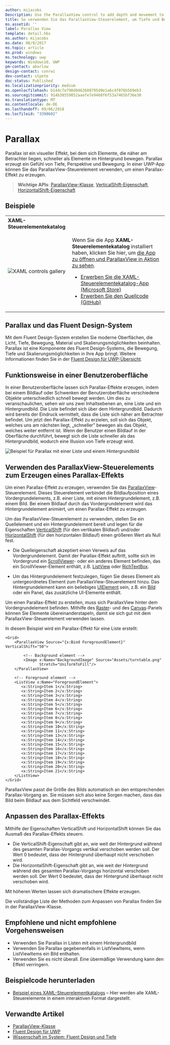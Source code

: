```yaml
---
author: mijacobs
Description: Use the ParallaxView control to add depth and movement to your app.
title: So verwenden Sie das ParallaxView-Steuerelement, um Tiefe und Bewegung zu Ihrer App hinzuzufügen.
ms.assetid: ''
label: Parallax View
template: detail.hbs
ms.author: mijacobs
ms.date: 08/9/2017
ms.topic: article
ms.prod: windows
ms.technology: uwp
keywords: Windows10, UWP
pm-contact: abarlow
design-contact: conrwi
dev-contact: stpete
doc-status: Published
ms.localizationpriority: medium
ms.openlocfilehash: b144c7e790d0462688795d9e1a6c4f076b569eb3
ms.sourcegitcommit: 914b38559852aaefe7e9468f6f53a7465bf36e30
ms.translationtype: MT
ms.contentlocale: de-DE
ms.lasthandoff: 09/06/2018
ms.locfileid: "3398602"
---
```

# <a name="parallax"></a>Parallax

Parallax ist ein visueller Effekt, bei dem sich Elemente, die näher am Betrachter liegen, schneller als Elemente im Hintergrund bewegen. Parallax erzeugt ein Gefühl von Tiefe, Perspektive und Bewegung. In einer UWP-App können Sie das ParallaxView-Steuerelement verwenden, um einen Parallax-Effekt zu erzeugen.  

> **Wichtige APIs**: [ParallaxView-Klasse](https://docs.microsoft.com/uwp/api/Windows.UI.Xaml.Controls.Parallaxview), [VerticalShift-Eigenschaft](https://docs.microsoft.com/uwp/api/Windows.UI.Xaml.Controls.Parallaxview.VerticalShift), [HorizontalShift-Eigenschaft](https://docs.microsoft.com/uwp/api/Windows.UI.Xaml.Controls.Parallaxview.HorizontalShift)

## <a name="examples"></a>Beispiele

<table>
<th align="left">XAML-Steuerelementekatalog<th>
<tr>
<td><img src="images/xaml-controls-gallery-sm.png" alt="XAML controls gallery"></img></td>
<td>
    <p>Wenn Sie die App <strong style="font-weight: semi-bold">XAML-Steuerelementekatalog</strong> installiert haben, klicken Sie hier, um <a href="xamlcontrolsgallery:/item/ParallaxView">die App zu öffnen und ParallaxView in Aktion zu sehen</a>.</p>
    <ul>
    <li><a href="https://www.microsoft.com/store/productId/9MSVH128X2ZT">Erwerben Sie die XAML-Steuerelementekatalog-App (Microsoft Store)</a></li>
    <li><a href="https://github.com/Microsoft/Windows-universal-samples/tree/master/Samples/XamlUIBasics">Erwerben Sie den Quellcode (GitHub)</a></li>
    </ul>
</td>
</tr>
</table>

## <a name="parallax-and-the-fluent-design-system"></a>Parallax und das Fluent Design-System

 Mit dem Fluent Design-System erstellen Sie moderne Oberflächen, die Licht, Tiefe, Bewegung, Material und Skalierungsmöglichkeiten beinhalten. Parallax ist eine Komponente des Fluent Design-Systems, die Bewegung, Tiefe und Skalierungsmöglichkeiten in Ihre App bringt. Weitere Informationen finden Sie in der [Fluent Design für UWP-Übersicht](../fluent-design-system/index.md).

## <a name="how-it-works-in-a-user-interface"></a>Funktionsweise in einer Benutzeroberfläche

In einer Benutzeroberfläche lassen sich Parallax-Effekte erzeugen, indem bei einem Bildlauf oder Schwenken der Benutzeroberfläche verschiedene Objekte unterschiedlich schnell bewegt werden. <!-- Parallax is an important tool in adding depth to applications along with other techniques like transition animations, perspective tilt, and layering. --> Um dies zu veranschaulichen, sehen wir uns zwei Inhaltsebenen an, eine Liste und ein Hintergrundbild.  Die Liste befindet sich über dem Hintergrundbild. Dadurch wird bereits der Eindruck vermittelt, dass die Liste sich näher am Betrachter befindet.  Um jetzt den Parallax-Effekt zu erzielen, soll sich das Objekt, welches uns am nächsten liegt, „schneller” bewegen als das Objekt, welches weiter entfernt ist.  Wenn der Benutzer einen Bildlauf in der Oberfläche durchführt, bewegt sich die Liste schneller als das Hintergrundbild, wodurch eine Illusion von Tiefe erzeugt wird.

 ![Beispiel für Parallax mit einer Liste und einem Hintergrundbild](images/_Parallax_v2.gif)

 
## <a name="using-the-parallaxview-control-to-create-a-parallax-effect"></a>Verwenden des ParallaxView-Steuerelements zum Erzeugen eines Parallax-Effekts

Um einen Parallax-Effekt zu erzeugen, verwenden Sie das [ParallaxView](https://docs.microsoft.com/uwp/api/Windows.UI.Xaml.Controls.Parallaxview)-Steuerelement. Dieses Steuerelement verbindet die Bildlaufposition eines Vordergrundelements, z.B. einer Liste, mit einem Hintergrundelement, z.B. einem Bild. Bei einem Bildlauf durch das Vordergrundelement wird das Hintergrundelement animiert, um einen Parallax-Effekt zu erzeugen. 

Um das ParallaxView-Steuerelement zu verwenden, stellen Sie ein Quellelement und ein Hintergrundelement bereit und legen für die Eigenschaften [VerticalShift](https://docs.microsoft.com/uwp/api/Windows.UI.Xaml.Controls.Parallaxview.VerticalShift) (für den vertikalen Bildlauf) und/oder [HorizontalShift](https://docs.microsoft.com/uwp/api/Windows.UI.Xaml.Controls.Parallaxview.HorizontalShift) (für den horizontalen Bildlauf) einen größeren Wert als Null fest. 
* Die Quelleigenschaft akzeptiert einen Verweis auf das Vordergrundelement. Damit der Parallax-Effekt auftritt, sollte sich im Vordergrund ein [ScrollViewer](https://docs.microsoft.com/en-us/uwp/api/Windows.UI.Xaml.Controls.ScrollViewer)- oder ein anderes Element befinden, das ein ScrollViewer-Element enthält, z.B. [ListView](https://docs.microsoft.com/en-us/uwp/api/windows.ui.xaml.controls.listview) oder [RichTextBox](https://docs.microsoft.com/en-us/uwp/api/Windows.UI.Xaml.Controls.RichEditBox). 

* Um das Hintergrundelement festzulegen, fügen Sie dieses Element als untergeordnetes Element zum ParallaxView-Steuerelement hinzu. Das Hintergrundelement kann ein beliebiges [UIElement](https://docs.microsoft.com/en-us/uwp/api/windows.ui.xaml.uielement) sein, z.B. ein [Bild](https://docs.microsoft.com/en-us/uwp/api/Windows.UI.Xaml.Controls.Image) oder ein Panel, das zusätzliche UI-Elemente enthält. 

Um einen Parallax-Effekt zu erstellen, muss sich ParallaxView hinter dem Vordergrundelement befinden. Mithilfe des [Raster](https://docs.microsoft.com/en-us/uwp/api/windows.ui.xaml.controls.grid)- und des [Canvas](https://docs.microsoft.com/en-us/uwp/api/windows.ui.xaml.controls.canvas)-Panels können Sie Elemente übereinanderstapeln, damit sie sich gut mit dem ParallaxView-Steuerelement verwenden lassen.  

In diesem Beispiel wird ein Parallax-Effekt für eine Liste erstellt:
 
```xaml
<Grid>
    <ParallaxView Source="{x:Bind ForegroundElement}" VerticalShift="50"> 
    
        <!-- Background element --> 
        <Image x:Name="BackgroundImage" Source="Assets/turntable.png"
               Stretch="UniformToFill"/>
    </ParallaxView>
    
    <!-- Foreground element -->
    <ListView x:Name="ForegroundElement">
       <x:String>Item 1</x:String> 
       <x:String>Item 2</x:String> 
       <x:String>Item 3</x:String> 
       <x:String>Item 4</x:String> 
       <x:String>Item 5</x:String>  
       <x:String>Item 6</x:String> 
       <x:String>Item 7</x:String> 
       <x:String>Item 8</x:String> 
       <x:String>Item 9</x:String> 
       <x:String>Item 10</x:String>     
       <x:String>Item 11</x:String> 
       <x:String>Item 13</x:String> 
       <x:String>Item 14</x:String> 
       <x:String>Item 15</x:String> 
       <x:String>Item 16</x:String>     
       <x:String>Item 17</x:String> 
       <x:String>Item 18</x:String> 
       <x:String>Item 19</x:String> 
       <x:String>Item 20</x:String> 
       <x:String>Item 21</x:String>        
    </ListView>
</Grid>
``` 

ParallaxView passt die Größe des Bilds automatisch an den entsprechenden Parallax-Vorgang an. Sie müssen sich also keine Sorgen machen, dass das Bild beim Bildlauf aus dem Sichtfeld verschwindet.

## <a name="customizing-the-parallax-effect"></a>Anpassen des Parallax-Effekts 

Mithilfe der Eigenschaften VerticalShift und HorizontalShift können Sie das Ausmaß des Parallax-Effekts steuern.

* Die VerticalShift-Eigenschaft gibt an, wie weit der Hintergrund während des gesamten Parallax-Vorgangs vertikal verschoben werden soll. Der Wert 0 bedeutet, dass der Hintergrund überhaupt nicht verschoben wird.
* Die HorizontalShift-Eigenschaft gibt an, wie weit der Hintergrund während des gesamten Parallax-Vorgangs horizontal verschoben werden soll. Der Wert 0 bedeutet, dass der Hintergrund überhaupt nicht verschoben wird.

Mit höheren Werten lassen sich dramatischere Effekte erzeugen. 

Die vollständige Liste der Methoden zum Anpassen von Parallax finden Sie in der ParallaxView-Klasse. 

## <a name="dos-and-donts"></a>Empfohlene und nicht empfohlene Vorgehensweisen

- Verwenden Sie Parallax in Listen mit einem Hintergrundbild
- Verwenden Sie Parallax gegebenenfalls in ListViewItems, wenn ListViewItems ein Bild enthalten.
- Verwenden Sie es nicht überall. Eine übermäßige Verwendung kann den Effekt verringern.

## <a name="get-the-sample-code"></a>Beispielcode herunterladen

- [Beispiel eines XAML-Steuerelementkatalogs](https://github.com/Microsoft/Windows-universal-samples/tree/master/Samples/XamlUIBasics) – Hier werden alle XAML-Steuerelemente in einem interaktiven Format dargestellt.

## <a name="related-articles"></a>Verwandte Artikel

- [ParallaxView-Klasse](https://docs.microsoft.com/uwp/api/Windows.UI.Xaml.Controls.Parallaxview) 
- [Fluent Design für UWP](../fluent-design-system/index.md)
- [Wissenschaft im System: Fluent Design und Tiefe](https://medium.com/microsoft-design/science-in-the-system-fluent-design-and-depth-fb6d0f23a53f)
